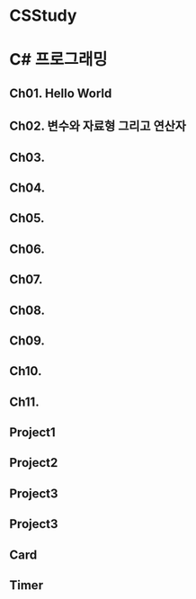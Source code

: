 # CSStudy
# C# 프로그래밍 
## Ch01. Hello World
## Ch02. 변수와 자료형 그리고 연산자 
## Ch03. 
## Ch04. 
## Ch05. 
## Ch06. 
## Ch07.
## Ch08. 
## Ch09. 
## Ch10. 
## Ch11.  
## Project1
## Project2
## Project3
## Project3
## Card
## Timer
